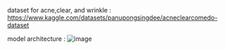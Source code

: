 dataset for acne,clear, and wrinkle : https://www.kaggle.com/datasets/panupongsingdee/acneclearcomedo-dataset

model architecture :
![image](https://github.com/user-attachments/assets/e4ace590-a83d-4df4-b03f-a3b85169a414)
